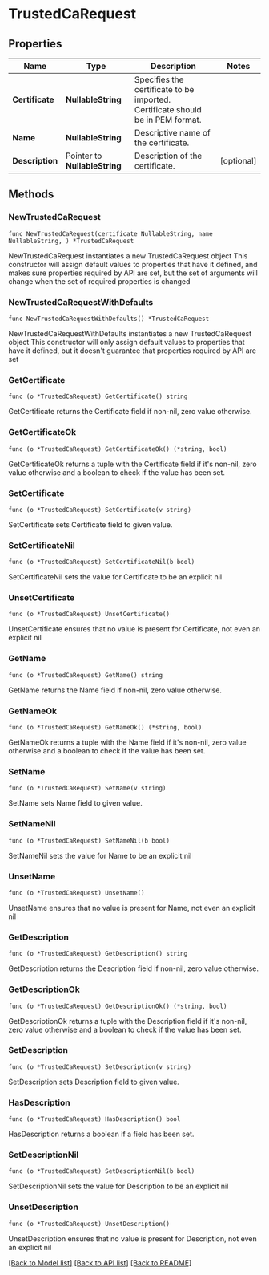 # TrustedCaRequest

## Properties

Name | Type | Description | Notes
------------ | ------------- | ------------- | -------------
**Certificate** | **NullableString** | Specifies the certificate to be imported. Certificate should be in PEM format. | 
**Name** | **NullableString** | Descriptive name of the certificate. | 
**Description** | Pointer to **NullableString** | Description of the certificate. | [optional] 

## Methods

### NewTrustedCaRequest

`func NewTrustedCaRequest(certificate NullableString, name NullableString, ) *TrustedCaRequest`

NewTrustedCaRequest instantiates a new TrustedCaRequest object
This constructor will assign default values to properties that have it defined,
and makes sure properties required by API are set, but the set of arguments
will change when the set of required properties is changed

### NewTrustedCaRequestWithDefaults

`func NewTrustedCaRequestWithDefaults() *TrustedCaRequest`

NewTrustedCaRequestWithDefaults instantiates a new TrustedCaRequest object
This constructor will only assign default values to properties that have it defined,
but it doesn't guarantee that properties required by API are set

### GetCertificate

`func (o *TrustedCaRequest) GetCertificate() string`

GetCertificate returns the Certificate field if non-nil, zero value otherwise.

### GetCertificateOk

`func (o *TrustedCaRequest) GetCertificateOk() (*string, bool)`

GetCertificateOk returns a tuple with the Certificate field if it's non-nil, zero value otherwise
and a boolean to check if the value has been set.

### SetCertificate

`func (o *TrustedCaRequest) SetCertificate(v string)`

SetCertificate sets Certificate field to given value.


### SetCertificateNil

`func (o *TrustedCaRequest) SetCertificateNil(b bool)`

 SetCertificateNil sets the value for Certificate to be an explicit nil

### UnsetCertificate
`func (o *TrustedCaRequest) UnsetCertificate()`

UnsetCertificate ensures that no value is present for Certificate, not even an explicit nil
### GetName

`func (o *TrustedCaRequest) GetName() string`

GetName returns the Name field if non-nil, zero value otherwise.

### GetNameOk

`func (o *TrustedCaRequest) GetNameOk() (*string, bool)`

GetNameOk returns a tuple with the Name field if it's non-nil, zero value otherwise
and a boolean to check if the value has been set.

### SetName

`func (o *TrustedCaRequest) SetName(v string)`

SetName sets Name field to given value.


### SetNameNil

`func (o *TrustedCaRequest) SetNameNil(b bool)`

 SetNameNil sets the value for Name to be an explicit nil

### UnsetName
`func (o *TrustedCaRequest) UnsetName()`

UnsetName ensures that no value is present for Name, not even an explicit nil
### GetDescription

`func (o *TrustedCaRequest) GetDescription() string`

GetDescription returns the Description field if non-nil, zero value otherwise.

### GetDescriptionOk

`func (o *TrustedCaRequest) GetDescriptionOk() (*string, bool)`

GetDescriptionOk returns a tuple with the Description field if it's non-nil, zero value otherwise
and a boolean to check if the value has been set.

### SetDescription

`func (o *TrustedCaRequest) SetDescription(v string)`

SetDescription sets Description field to given value.

### HasDescription

`func (o *TrustedCaRequest) HasDescription() bool`

HasDescription returns a boolean if a field has been set.

### SetDescriptionNil

`func (o *TrustedCaRequest) SetDescriptionNil(b bool)`

 SetDescriptionNil sets the value for Description to be an explicit nil

### UnsetDescription
`func (o *TrustedCaRequest) UnsetDescription()`

UnsetDescription ensures that no value is present for Description, not even an explicit nil

[[Back to Model list]](../README.md#documentation-for-models) [[Back to API list]](../README.md#documentation-for-api-endpoints) [[Back to README]](../README.md)


